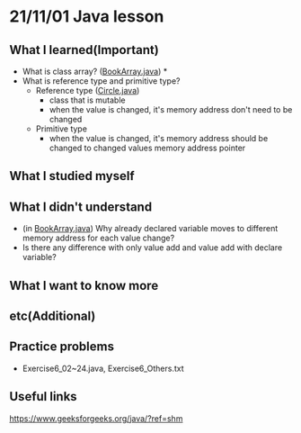# 21/11/01 Java lesson

## What I learned(Important)

* What is class array? ([BookArray.java](BookArray.java))
  *
* What is reference type and primitive type?
  * Reference type ([Circle.java](Circle.java))
    * class that is mutable
    * when the value is changed, it's memory address don't need to be changed 
  * Primitive type
    * when the value is changed, it's memory address should be changed to changed values memory address pointer

## What I studied myself

## What I didn't understand

* (in [BookArray.java](BookArray.java)) Why already declared variable moves to different memory address for each value change? 
* Is there any difference with only value add and value add with declare variable?

## What I want to know more

## etc(Additional)

## Practice problems

* Exercise6_02~24.java, Exercise6_Others.txt

## Useful links

https://www.geeksforgeeks.org/java/?ref=shm